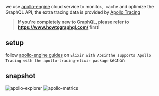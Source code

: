 
we use [apollo-engine](https://www.apollographql.com/engine) cloud service to
monitor、cache and optimize the GraphQL API, the extra tracing data is provided by [Apollo Tracing](https://github.com/sikanhe/apollo-tracing-elixir)

> **If you're completely new to GraphQL, please refer to  https://www.howtographql.com/ first!**


## setup

follow [apollo-engine
guides](https://www.apollographql.com/docs/engine/setup-standalone.html) on
`Elixir with Absinthe supports Apollo Tracing with the apollo-tracing-elixir
package` section

## snapshot

![apollo-explorer](https://github.com/mydearxym/mastani_server/blob/dev/docs/snapshots/apollo-explorer.png)
![apollo-metrics](https://github.com/mydearxym/mastani_server/blob/dev/docs/snapshots/apollo-metrics.png)





